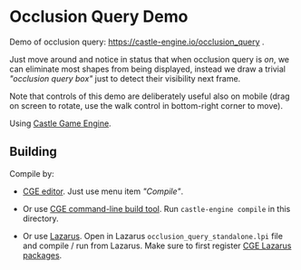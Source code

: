 # Occlusion Query Demo

Demo of occlusion query: https://castle-engine.io/occlusion_query .

Just move around and notice in status that when occlusion query is _on_, we can eliminate most shapes from being displayed, instead we draw a trivial _"occlusion query box"_ just to detect their visibility next frame.

Note that controls of this demo are deliberately useful also on mobile (drag on screen to rotate, use the walk control in bottom-right corner to move).

Using [Castle Game Engine](https://castle-engine.io/).

## Building

Compile by:

- [CGE editor](https://castle-engine.io/manual_editor.php). Just use menu item _"Compile"_.

- Or use [CGE command-line build tool](https://castle-engine.io/build_tool). Run `castle-engine compile` in this directory.

- Or use [Lazarus](https://www.lazarus-ide.org/). Open in Lazarus `occlusion_query_standalone.lpi` file and compile / run from Lazarus. Make sure to first register [CGE Lazarus packages](https://castle-engine.io/documentation.php).
